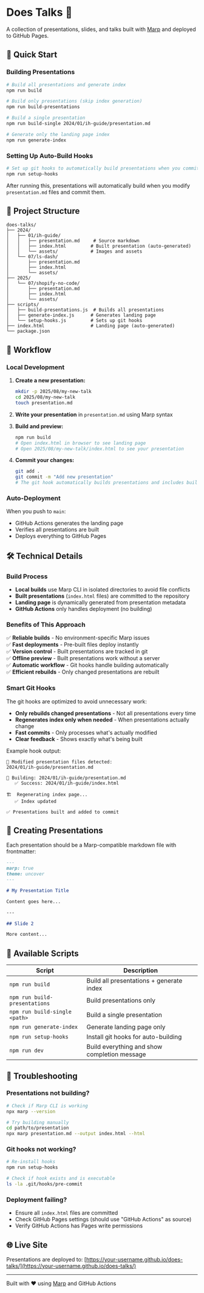 # Does Talks 🎤

A collection of presentations, slides, and talks built with [Marp](https://marp.app/) and deployed to GitHub Pages.

## 🚀 Quick Start

### Building Presentations

```bash
# Build all presentations and generate index
npm run build

# Build only presentations (skip index generation)
npm run build-presentations

# Build a single presentation
npm run build-single 2024/01/ih-guide/presentation.md

# Generate only the landing page index
npm run generate-index
```

### Setting Up Auto-Build Hooks

```bash
# Set up git hooks to automatically build presentations when you commit
npm run setup-hooks
```

After running this, presentations will automatically build when you modify `presentation.md` files and commit them.

## 📁 Project Structure

```
does-talks/
├── 2024/
│   ├── 01/ih-guide/
│   │   ├── presentation.md     # Source markdown
│   │   ├── index.html         # Built presentation (auto-generated)
│   │   └── assets/            # Images and assets
│   └── 07/ls-dash/
│       ├── presentation.md
│       ├── index.html
│       └── assets/
├── 2025/
│   └── 07/shopify-no-code/
│       ├── presentation.md
│       ├── index.html
│       └── assets/
├── scripts/
│   ├── build-presentations.js  # Builds all presentations
│   ├── generate-index.js      # Generates landing page
│   └── setup-hooks.js         # Sets up git hooks
├── index.html                 # Landing page (auto-generated)
└── package.json
```

## 🔄 Workflow

### Local Development

1. **Create a new presentation:**

   ```bash
   mkdir -p 2025/08/my-new-talk
   cd 2025/08/my-new-talk
   touch presentation.md
   ```

2. **Write your presentation** in `presentation.md` using Marp syntax

3. **Build and preview:**

   ```bash
   npm run build
   # Open index.html in browser to see landing page
   # Open 2025/08/my-new-talk/index.html to see your presentation
   ```

4. **Commit your changes:**
   ```bash
   git add .
   git commit -m "Add new presentation"
   # The git hook automatically builds presentations and includes built files
   ```

### Auto-Deployment

When you push to `main`:

- GitHub Actions generates the landing page
- Verifies all presentations are built
- Deploys everything to GitHub Pages

## 🛠️ Technical Details

### Build Process

- **Local builds** use Marp CLI in isolated directories to avoid file conflicts
- **Built presentations** (`index.html` files) are committed to the repository
- **Landing page** is dynamically generated from presentation metadata
- **GitHub Actions** only handles deployment (no building)

### Benefits of This Approach

✅ **Reliable builds** - No environment-specific Marp issues  
✅ **Fast deployments** - Pre-built files deploy instantly  
✅ **Version control** - Built presentations are tracked in git  
✅ **Offline preview** - Built presentations work without a server  
✅ **Automatic workflow** - Git hooks handle building automatically  
✅ **Efficient rebuilds** - Only changed presentations are rebuilt

### Smart Git Hooks

The git hooks are optimized to avoid unnecessary work:

- **Only rebuilds changed presentations** - Not all presentations every time
- **Regenerates index only when needed** - When presentations actually change
- **Fast commits** - Only processes what's actually modified
- **Clear feedback** - Shows exactly what's being built

Example hook output:

```
📝 Modified presentation files detected:
2024/01/ih-guide/presentation.md

🔨 Building: 2024/01/ih-guide/presentation.md
   ✅ Success: 2024/01/ih-guide/index.html

🏗️  Regenerating index page...
   ✅ Index updated

✅ Presentations built and added to commit
```

## 📝 Creating Presentations

Each presentation should be a Marp-compatible markdown file with frontmatter:

```markdown
---
marp: true
theme: uncover
---

# My Presentation Title

Content goes here...

---

## Slide 2

More content...
```

## 🎯 Available Scripts

| Script                        | Description                                  |
| ----------------------------- | -------------------------------------------- |
| `npm run build`               | Build all presentations + generate index     |
| `npm run build-presentations` | Build presentations only                     |
| `npm run build-single <path>` | Build a single presentation                  |
| `npm run generate-index`      | Generate landing page only                   |
| `npm run setup-hooks`         | Install git hooks for auto-building          |
| `npm run dev`                 | Build everything and show completion message |

## 🔧 Troubleshooting

### Presentations not building?

```bash
# Check if Marp CLI is working
npx marp --version

# Try building manually
cd path/to/presentation
npx marp presentation.md --output index.html --html
```

### Git hooks not working?

```bash
# Re-install hooks
npm run setup-hooks

# Check if hook exists and is executable
ls -la .git/hooks/pre-commit
```

### Deployment failing?

- Ensure all `index.html` files are committed
- Check GitHub Pages settings (should use "GitHub Actions" as source)
- Verify GitHub Actions has Pages write permissions

## 🌐 Live Site

Presentations are deployed to: [https://your-username.github.io/does-talks/](https://your-username.github.io/does-talks/)

---

Built with ❤️ using [Marp](https://marp.app/) and GitHub Actions
